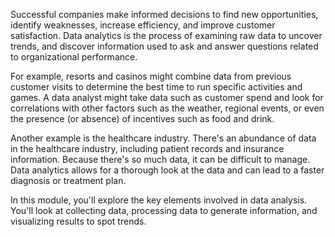 Successful companies make informed decisions to find new opportunities, identify weaknesses, increase efficiency, and improve customer satisfaction. Data analytics is the process of examining raw data to uncover trends, and discover information used to ask and answer questions related to organizational performance.

For example, resorts and casinos might combine data from previous customer visits to determine the best time to run specific activities and games. A data analyst might take data such as customer spend and look for correlations with other factors such as the weather, regional events, or even the presence (or absence) of incentives such as food and drink.

Another example is the healthcare industry. There's an abundance of data in the healthcare industry, including patient records and insurance information. Because there's so much data, it can be difficult to manage. Data analytics allows for a thorough look at the data and can lead to a faster diagnosis or treatment plan.

In this module, you'll explore the key elements involved in data analysis. You'll look at collecting data, processing data to generate information, and visualizing results to spot trends. 
